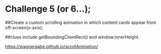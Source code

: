 # Challenge 5 (or 6...);

##Create a custom scrolling animation in which content cards appear from off-screen(x-axix);

##clues include getBoundingClientRect() and window.innerHeight.

https://wagnergabe.github.io/scrollAnimation/